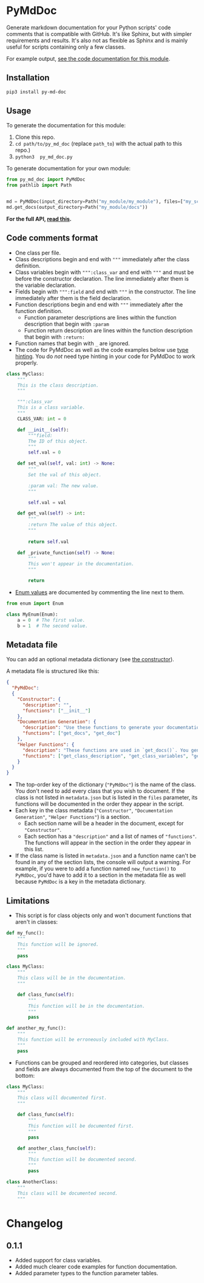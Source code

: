 # PyMdDoc

Generate markdown documentation for your Python scripts' code comments that is compatible with GitHub. It's like Sphinx, but with simpler requirements and results. It's also not as flexible as Sphinx and is mainly useful for scripts containing only a few classes.

For example output, [see the code documentation for this module](https://github.com/subalterngames/py_md_doc/blob/main/docs/py_md_doc.md).

## Installation

```bash
pip3 install py-md-doc
```

## Usage

To generate the documentation for this module:

1. Clone this repo.
2. `cd path/to/py_md_doc` (replace `path_to`) with the actual path to this repo.)
3. `python3  py_md_doc.py`

To generate documentation for your own module:

```python
from py_md_doc import PyMdDoc
from pathlib import Path


md = PyMdDoc(input_directory=Path("my_module/my_module"), files=["my_script.py"], metadata_path="metadata.json")
md.get_docs(output_directory=Path("my_module/docs"))
```

**For the full API, [read this](https://github.com/subalterngames/py_md_doc/blob/main/docs/py_md_doc.md).**

## Code comments format

- One class per file.
- Class descriptions begin and end with `"""` immediately after the class definition.
- Class variables begin with `""":class_var` and end with `"""` and must be before the constructor declaration. The line immediately after them is the variable declaration.
- Fields begin with `""":field` and end with `"""` in the constructor. The line immediately after them is the field declaration.
- Function descriptions begin and end with `"""` immediately after the function definition.
  - Function parameter descriptions are lines within the function description that begin with `:param`
  - Function return description are lines within the function description that begin with `:return:`
- Function names that begin with `_` are ignored.
- The code for PyMdDoc as well as the code examples below use [type hinting](https://docs.python.org/3/library/typing.html). You do _not_ need type hinting in your code for PyMdDoc to work properly.

```python
class MyClass:
    """
    This is the class description.
    """

    """:class_var
    This is a class variable.
    """
    CLASS_VAR: int = 0

    def __init__(self):
        """field:
        The ID of this object.
        """
        self.val = 0

    def set_val(self, val: int) -> None:
        """
        Set the val of this object.

        :param val: The new value.
        """

        self.val = val

    def get_val(self) -> int:
        """
        :return The value of this object.
        """
        
        return self.val

    def _private_function(self) -> None:
        """
        This won't appear in the documentation.
        """

        return
```

- [Enum values](https://docs.python.org/3/library/enum.html) are documented by commenting the line next to them.

```python
from enum import Enum

class MyEnum(Enum):
    a = 0  # The first value.
    b = 1  # The second value.
```

## Metadata file

You can add an optional metadata dictionary (see [the constructor](https://github.com/subalterngames/py_md_doc/blob/main/docs/py_md_doc.md#__init__)).

A metadata file is structured like this:
 
```json
{
  "PyMdDoc":
  {
    "Constructor": {
      "description": "",
      "functions": ["__init__"]
    },
    "Documentation Generation": {
      "description": "Use these functions to generate your documentation.",
      "functions": ["get_docs", "get_doc"]
    },
    "Helper Functions": {
      "description": "These functions are used in `get_docs()`. You generally won't need to call these yourself.",
      "functions": ["get_class_description", "get_class_variables", "get_function_documentation", "get_enum_values", "get_fields"]
    }
  }
}
```

- The top-order key of the dictionary (`"PyMdDoc"`) is the name of the class. You don't need to add every class that you wish to document. If the class is not listed in `metadata.json` but is listed in the `files` parameter, its functions will be documented in the order they appear in the script.
- Each key in the class metadata (`"Constructor"`, `"Documentation Generation"`, `"Helper Functions"`) is a section.
  - Each section name will be a header in the document, except for `"Constructor"`.
  - Each section has a `"description"` and a list of names of `"functions"`. The functions will appear in the section in the order they appear in this list.
- If the class name is listed in `metadata.json` and a function name can't be found in any of the section lists, the console will output a warning. For example, if you were to add a function named `new_function()` to `PyMdDoc`, you'd have to add it to a section in the metadata file as well because `PyMdDoc` is a key in the metadata dictionary.

## Limitations

- This script is for class objects only and won't document functions that aren't in classes:

```python
def my_func():
    """
    This function will be ignored.
    """
    pass 

class MyClass:
    """
    This class will be in the documentation.
    """

    def class_func(self):
        """
        This function will be in the documentation.
        """
        pass

def another_my_func():
    """
    This function will be erroneously included with MyClass.
    """
    pass 
```

- Functions can be grouped and reordered into categories, but classes and fields are always documented from the top of the document to the bottom:

```python
class MyClass:
    """
    This class will documented first.
    """

    def class_func(self):
        """
        This function will be documented first.
        """
        pass

    def another_class_func(self):
        """
        This function will be documented second.
        """
        pass

class AnotherClass:
    """
    This class will be documented second.
    """
```

# Changelog

## 0.1.1

- Added support for class variables.
- Added much clearer code examples for function documentation.
- Added parameter types to the function parameter tables.

